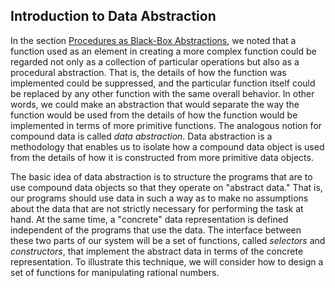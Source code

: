## Introduction to Data Abstraction

In the section [Procedures as Black-Box Abstractions](), we noted that a function used as an element in creating a more complex function could be regarded not only as a collection of particular operations but also as a procedural abstraction. That is, the details of how the function was implemented could be suppressed, and the particular function itself could be replaced by any other function with the same overall behavior. In other words, we could make an abstraction that would separate the way the function would be used from the details of how the function would be implemented in terms of more primitive functions. The analogous notion for compound data is called *data abstraction*. Data abstraction is a methodology that enables us to isolate how a compound data object is used from the details of how it is constructed from more primitive data objects.

The basic idea of data abstraction is to structure the programs that are to use compound data objects so that they operate on "abstract data." That is, our programs should use data in such a way as to make no assumptions about the data that are not strictly necessary for performing the task at hand. At the same time, a "concrete" data representation is defined independent of the programs that use the data. The interface between these two parts of our system will be a set of functions, called *selectors* and *constructors*, that implement the abstract data in terms of the concrete representation. To illustrate this technique, we will consider how to design a set of functions for manipulating rational numbers.
